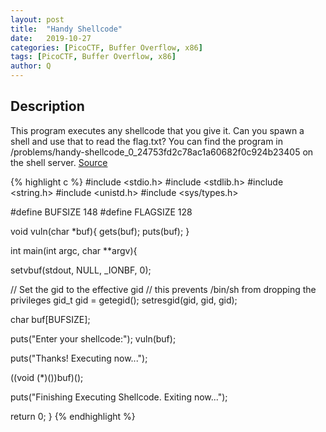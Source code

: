 ```yaml
---
layout: post
title:  "Handy Shellcode"
date:   2019-10-27
categories: [PicoCTF, Buffer Overflow, x86]
tags: [PicoCTF, Buffer Overflow, x86]
author: Q
---
```


## Description

This program executes any shellcode that you give it. Can you spawn a shell and use that to read the flag.txt? You can find the program in /problems/handy-shellcode_0_24753fd2c78ac1a60682f0c924b23405 on the shell server. [Source](../assets/code/2019/10/vuln.c)

{% highlight c %}
#include <stdio.h>
#include <stdlib.h>
#include <string.h>
#include <unistd.h>
#include <sys/types.h>

#define BUFSIZE 148
#define FLAGSIZE 128

void vuln(char *buf){
  gets(buf);
  puts(buf);
}

int main(int argc, char **argv){

  setvbuf(stdout, NULL, _IONBF, 0);
  
  // Set the gid to the effective gid
  // this prevents /bin/sh from dropping the privileges
  gid_t gid = getegid();
  setresgid(gid, gid, gid);

  char buf[BUFSIZE];

  puts("Enter your shellcode:");
  vuln(buf);

  puts("Thanks! Executing now...");
  
  ((void (*)())buf)();


  puts("Finishing Executing Shellcode. Exiting now...");
  
  return 0;
}
{% endhighlight %}